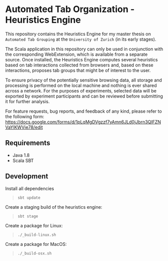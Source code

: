 # Automated Tab Organization - Heuristics Engine

This repository contains the Heuristics Engine for my master thesis on `Automated Tab Grouping` at the `University of Zurich` (in its early stages).

The Scala application in this repository can only be used in conjunction with the corresponding WebExtension, which is available from a separate source. Once installed, the Heuristics Engine computes several heuristics based on tab interactions collected from browsers and, based on these interactions, proposes tab groups that might be of interest to the user.

To ensure privacy of the potentially sensitive browsing data, all storage and processing is performed on the local machine and nothing is ever shared across a network. For the purposes of experiments, selected data will be exported by experiment participants and can be reviewed before submitting it for further analysis.

For feature requests, bug reports, and feedback of any kind, please refer to the following form:
<https://docs.google.com/forms/d/1pLqMgDVgzzf7yAmn6JLd0jJbrn3QlFZNVaYlKWVie78/edit>

## Requirements

- Java 1.8
- Scala SBT

## Development

Install all dependencies

> `sbt update`

Create a staging build of the heuristics engine:

> `sbt stage`

Create a package for Linux:

> `./_build-linux.sh`

Create a package for MacOS:

> `./_build-osx.sh`
